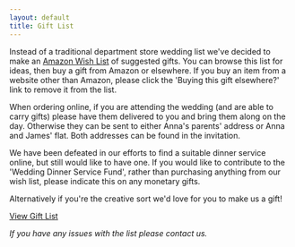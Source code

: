 ```yaml
---
layout: default
title: Gift List
---
```


Instead of a traditional department store wedding list we've decided to make an [Amazon Wish List](http://www.amazon.co.uk/gp/registry/wishlist/GJLCRFRZ7WPB/) of suggested gifts. You can browse this list for ideas, then buy a gift from Amazon or elsewhere. If you buy an item from a website other than Amazon, please click the 'Buying this gift elsewhere?' link to remove it from the list.

When ordering online, if you are attending the wedding (and are able to carry gifts) please have them delivered to you and bring them along on the day. Otherwise they can be sent to either Anna's parents' address or Anna and James' flat. Both addresses can be found in the invitation.

We have been defeated in our efforts to find a suitable dinner service online, but still would like to have one. If you would like to contribute to the 'Wedding Dinner Service Fund', rather than purchasing anything from our wish list, please indicate this on any monetary gifts.

Alternatively if you're the creative sort we'd love for you to make us a gift!

<a href="http://www.amazon.co.uk/gp/registry/wishlist/GJLCRFRZ7WPB/" target="_blank" class="cta-button grow">View Gift List</a>

*If you have any issues with the list please contact us.*
